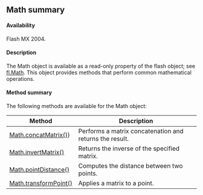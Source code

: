 ## Math summary

#### Availability

Flash MX 2004.

#### Description

The Math object is available as a read-only property of the flash object; see [fl.Math](#!wielmic/developers-animatesdk-docs/test/flash_object_(fl)/fl41.md). This object provides methods that perform common mathematical operations.

#### Method summary

The following methods are available for the Math object:

| **Method**                                  | **Description**                                         |
|---------------------------------------------|---------------------------------------------------------|
| [Math.concatMatrix()](#!wielmic/developers-animatesdk-docs/test/Math_object/Math.md)) | Performs a matrix concatenation and returns the result. |
| [Math.invertMatrix()](#!wielmic/developers-animatesdk-docs/test/Math_object/Math1.md)        | Returns the inverse of the specified matrix.            |
| [Math.pointDistance()](#!wielmic/developers-animatesdk-docs/test/Math_object/Math2.md)       | Computes the distance between two points.               |
| [Math.transformPoint()](#!wielmic/developers-animatesdk-docs/test/Math_object/Math3.md)      | Applies a matrix to a point.                            |

<span id="Math.concatMatrix()" class="anchor"></span>

